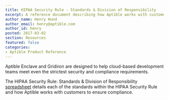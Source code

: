 ```yaml
---
title: HIPAA Security Rule - Standards & Division of Responsibility
excerpt: A reference document describing how Aptible works with customers to ensure compliance with HIPAA Security Standards.
author_name: Henry Hund
author_email: henry@aptible.com
author_id: henry
posted: 2017-03-02
section: Resources
featured: false
categories:
- Aptible Product Reference
---
```


Aptible Enclave and Gridiron are designed to help cloud-based development teams meet even the strictest security and compliance requirements.

The HIPAA Security Rule: Standards & Division of Responsibility <a href="/assets/aptible-hipaa-security-rule-standards-division-of-responsibility.xlsx" target="_blank">spreadsheet</a> details each of the standards within the HIPAA Security Rule and how Aptible works with customers to ensure compliance.
